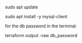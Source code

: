 sudo apt update

sudo apt install -y mysql-client

for the db password in the terminal:

terraform output -raw db_password
